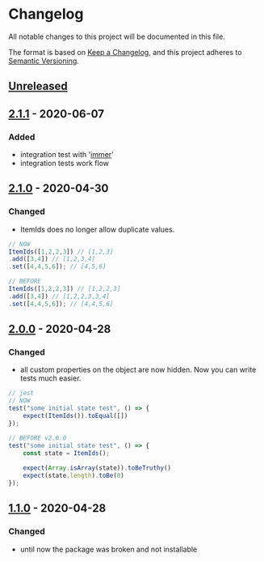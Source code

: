 # Changelog
All notable changes to this project will be documented in this file.

The format is based on [Keep a Changelog](https://keepachangelog.com/en/1.0.0/),
and this project adheres to [Semantic Versioning](https://semver.org/spec/v2.0.0.html).

## [Unreleased]

## [2.1.1] - 2020-06-07
### Added
- integration test with '[immer](https://www.npmjs.com/package/immer)'
- integration tests work flow

## [2.1.0] - 2020-04-30
### Changed
- ItemIds does no longer allow duplicate values.
```javascript
// NOW
ItemIds([1,2,2,3]) // [1,2,3]
.add([3,4]) // [1,2,3,4]
.set([4,4,5,6]); // [4,5,6]

// BEFORE
ItemIds([1,2,2,3]) // [1,2,2,3]
.add([3,4]) // [1,2,2,3,3,4]
.set([4,4,5,6]); // [4,4,5,6]
```

## [2.0.0] - 2020-04-28
### Changed
- all custom properties on the object are now hidden. Now you can write tests much easier.
```javascript
// jest
// NOW
test("some initial state test", () => {
    expect(ItemIds()).toEqual([]) 
});

// BEFORE v2.0.0
test("some initial state test", () => {
    const state = ItemIds();
    
    expect(Array.isArray(state)).toBeTruthy()
    expect(state.length).toBe(0)
});
```

## [1.1.0] - 2020-04-28
### Changed
- until now the package was broken and not installable


[Unreleased]: https://github.com/aricma/itemids/issues
[2.1.1]: https://github.com/aricma/itemids/compare/v2.1.0...v2.1.1
[2.1.0]: https://github.com/aricma/itemids/compare/v2.0.0...v2.1.0
[2.0.0]: https://github.com/aricma/itemids/compare/v1.1.0...v2.0.0
[1.1.0]: https://github.com/aricma/itemids/compare/v1.0.3...v1.1.0